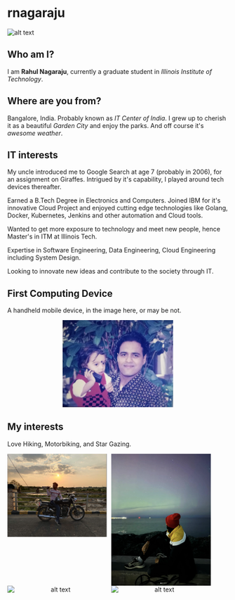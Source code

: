 # rnagaraju

![alt text](images/image1.png)

## Who am I?

I am **Rahul Nagaraju**, currently a graduate student in *Illinois Institute of Technology*.

## Where are you from?

Bangalore, India. Probably known as *IT Center of India*. I grew up to cherish it as a beautiful *Garden City* and enjoy the parks. And off course it's *awesome weather*.

## IT interests

My uncle introduced me to Google Search at age 7 (probably in 2006), for an assignment on Giraffes. Intrigued by it's capability, I played around tech devices thereafter.  

Earned a B.Tech Degree in Electronics and Computers. Joined IBM for it's innovative Cloud Project and enjoyed cutting edge technologies like Golang, Docker, Kubernetes, Jenkins and other automation and Cloud tools.   

Wanted to get more exposure to technology and meet new people, hence Master's in ITM at Illinois Tech.  

Expertise in Software Engineering, Data Engineering, Cloud Engineering including System Design.  

Looking to innovate new ideas and contribute to the society through IT.

## First Computing Device

A handheld mobile device, in the image here, or may be not.  

<div style="text-align: center;">
  <img src="images/image5.png" alt="alt text" style="width: 50%;" />
</div>

## My interests

Love Hiking, Motorbiking, and Star Gazing. 

<div style="text-align: center;">
  <img src="images/image9.png" alt="alt text" style="float: left; width: 45%; margin-right: 10px;"/>
  <img src="images/image8.png" alt="alt text" style="float: left; width: 45%;"/>
</div>

<div style="text-align: center;">
  <img src="images/image7.png" alt="alt text" style="float: left; width: 45%; margin-right: 10px;"/>
  <img src="images/image6.png" alt="alt text" style="float: left; width: 45%;"/>
</div>

<!-- 
![alt text](images/image9.png)

![alt text](images/image6.png)

![alt text](images/image7.png)

![alt text](images/image8.png) -->
